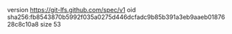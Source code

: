version https://git-lfs.github.com/spec/v1
oid sha256:fb8543870b5992f035a0275d446dcfadc9b85b391a3eb9aaeb0187628c8c10a8
size 53
